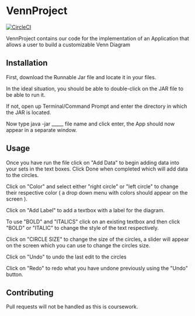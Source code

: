 # VennProject

[![CircleCI](https://circleci.com/gh/sidharthsudarsan/VennProject/tree/master.svg?style=svg)](https://circleci.com/gh/sidharthsudarsan/VennProject/tree/master)

VennProject contains our code for the implementation of an Application that allows a user to build a customizable Venn Diagram

## Installation

   First, download the Runnable Jar file and locate it in your files.
  
  In the ideal situation, you should be able to double-click on the JAR file to be able to run it. 
  
  If not, open up Terminal/Command Prompt and enter the directory in which the JAR is located.
  
  Now type java -jar _____ file name and click enter, the App should now appear in a separate window.
  
## Usage
  
  Once you have run the file
  click on "Add Data" to begin adding data into your sets in the text boxes. Click Done when completed which will add data to the circles.
  
  Click on "Color" and select either "right circle" or "left circle" to change their respective color ( a drop down menu with colors
  should appear on the screen ).
  
  Click on "Add Label" to add a textbox with a label for the diagram.
  
  To use "BOLD" and "ITALICS" click on an existing textbox and then click "BOLD" or "ITALIC" to change the style of the text respectively.
  
  Click on "CIRCLE SIZE" to change the size of the circles, a slider will appear on the screen which you can use to change the circles size.
  
  Click on "Undo" to undo the last edit to the circles
  
  Click on "Redo" to redo what you have undone previously using the "Undo" button.
  
  
## Contributing
  
  Pull requests will not be handled as this is coursework.
  
  
  
